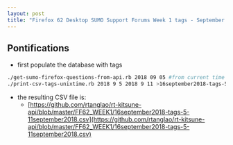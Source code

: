 ```yaml
---
layout: post
title: "Firefox 62 Desktop SUMO Support Forums Week 1 tags - September 5-11, 2018"
---
```


## Pontifications

* first populate the database with tags

```bash
./get-sumo-firefox-questions-from-api.rb 2018 09 05 #from current time backwards to september 5, 2018 
./print-csv-tags-unixtime.rb 2018 9 5 2018 9 11 >16september2018-tags-5-11september2018.csv
```

* the resulting CSV file is:
	* [https://github.com/rtanglao/rt-kitsune-api/blob/master/FF62_WEEK1/16september2018-tags-5-11september2018.csv](https://github.com/rtanglao/rt-kitsune-api/blob/master/FF62_WEEK1/16september2018-tags-5-11september2018.csv) 
